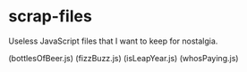 # scrap-files
Useless JavaScript files that I want to keep for nostalgia.

(bottlesOfBeer.js)
(fizzBuzz.js)
(isLeapYear.js)
(whosPaying.js)
